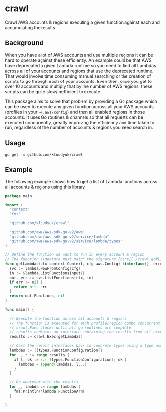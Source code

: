 # crawl

Crawl AWS accounts & regions executing a given function against each and accumulating the results

## Background

When you have a lot of AWS accounts and use multiple regions it can be hard to operate against these efficiently.
An example could be that AWS have deprecated a given Lambda runtime so you need to find all Lambdas across all of your accounts and regions that use the deprecated runtime.
That would involve time consuming manual searching or the creation of scripts to go through each of your accounts. 
Even then, once you get to over 10 accounts and multiply that by the number of AWS regions, these scripts can be quite slow/inefficient to execute.

This package aims to solve that problem by providing a Go package which can be used to execute any given function across all your AWS accounts (profiles in your `~/.aws/config`) and then all enabled regions in those accounts. It uses Go routines & channels so that all requests can be executed concurrently, greatly improving the efficiency and time taken to run, regardless of the number of accounts & regions you need search in.

## Usage

```sh
go get -u github.com/kloudyuk/crawl
```

## Example

The following example shows how to get a list of Lambda functions across all accounts & regions using this library

```go
package main

import (
  "context"
  "fmt"

  "github.com/kloudyuk/crawl"

  "github.com/aws/aws-sdk-go-v2/aws"
  "github.com/aws/aws-sdk-go-v2/service/lambda"
  "github.com/aws/aws-sdk-go-v2/service/lambda/types"
)

// Define the function we want to run in every account & region
// The function signature must match the signature [here](./crawl.go#L18)
func getLambdas(ctx context.Context, cfg aws.Config) (interface{}, error) {
  svc := lambda.NewFromConfig(cfg)
  in := &lambda.ListFunctionsInput{}
  out, err := svc.ListFunctions(ctx, in)
  if err != nil {
    return nil, err
  }
  return out.Functions, nil
}

func main() {

  // Execute the function across all accounts & regions
  // The function is executed for each profile/region combo concurrently using go routines
  // crawl.Exec blocks until all go routines are complete
  // results contains an interface containing the results from all accounts & regions
  results := crawl.Exec(getLambdas)

  // Cast the result interfaces back to concrete types using a type assertion
  lambdas := []types.FunctionConfiguration{}
  for _, r := range results {
    if l, ok := r.([]types.FunctionConfiguration); ok {
      lambdas = append(lambdas, l...)
    }
  }

  // Do whatever with the results
  for _, lambda := range lambdas {
    fmt.Println(*lambda.FunctionArn)
  }

}
```
